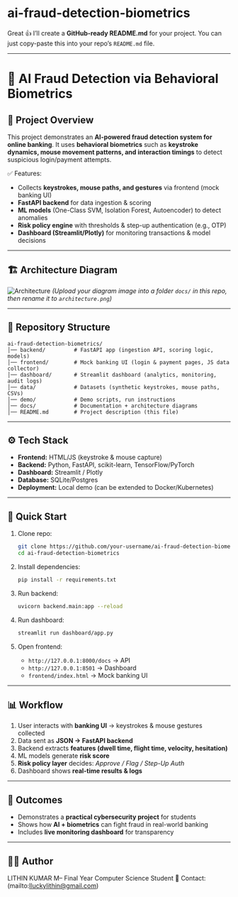 # ai-fraud-detection-biometrics
Great 👍 I’ll create a **GitHub-ready README.md** for your project. You can just copy-paste this into your repo’s `README.md` file.

---

# 📌 AI Fraud Detection via Behavioral Biometrics

## 📖 Project Overview

This project demonstrates an **AI-powered fraud detection system for online banking**.
It uses **behavioral biometrics** such as **keystroke dynamics, mouse movement patterns, and interaction timings** to detect suspicious login/payment attempts.

✅ Features:

* Collects **keystrokes, mouse paths, and gestures** via frontend (mock banking UI)
* **FastAPI backend** for data ingestion & scoring
* **ML models** (One-Class SVM, Isolation Forest, Autoencoder) to detect anomalies
* **Risk policy engine** with thresholds & step-up authentication (e.g., OTP)
* **Dashboard (Streamlit/Plotly)** for monitoring transactions & model decisions

---

## 🏗️ Architecture Diagram

![Architecture](docs/architecture.png)
*(Upload your diagram image into a folder `docs/` in this repo, then rename it to `architecture.png`)*

---

## 📂 Repository Structure

```
ai-fraud-detection-biometrics/
│── backend/         # FastAPI app (ingestion API, scoring logic, models)
│── frontend/        # Mock banking UI (login & payment pages, JS data collector)
│── dashboard/       # Streamlit dashboard (analytics, monitoring, audit logs)
│── data/            # Datasets (synthetic keystrokes, mouse paths, CSVs)
│── demo/            # Demo scripts, run instructions
│── docs/            # Documentation + architecture diagrams
│── README.md        # Project description (this file)
```

---

## ⚙️ Tech Stack

* **Frontend:** HTML/JS (keystroke & mouse capture)
* **Backend:** Python, FastAPI, scikit-learn, TensorFlow/PyTorch
* **Dashboard:** Streamlit / Plotly
* **Database:** SQLite/Postgres
* **Deployment:** Local demo (can be extended to Docker/Kubernetes)

---

## 🚀 Quick Start

1. Clone repo:

   ```bash
   git clone https://github.com/your-username/ai-fraud-detection-biometrics.git
   cd ai-fraud-detection-biometrics
   ```
2. Install dependencies:

   ```bash
   pip install -r requirements.txt
   ```
3. Run backend:

   ```bash
   uvicorn backend.main:app --reload
   ```
4. Run dashboard:

   ```bash
   streamlit run dashboard/app.py
   ```
5. Open frontend:

   * `http://127.0.0.1:8000/docs` → API
   * `http://127.0.0.1:8501` → Dashboard
   * `frontend/index.html` → Mock banking UI

---

## 📊 Workflow

1. User interacts with **banking UI** → keystrokes & mouse gestures collected
2. Data sent as **JSON → FastAPI backend**
3. Backend extracts **features (dwell time, flight time, velocity, hesitation)**
4. ML models generate **risk score**
5. **Risk policy layer** decides: *Approve / Flag / Step-Up Auth*
6. Dashboard shows **real-time results & logs**

---

## 🎯 Outcomes

* Demonstrates a **practical cybersecurity project** for students
* Shows how **AI + biometrics** can fight fraud in real-world banking
* Includes **live monitoring dashboard** for transparency

---

## 🧑‍💻 Author

   
  LITHIN KUMAR M– Final Year Computer Science Student
📧 Contact:(mailto:lluckylithin@gmail.com)


